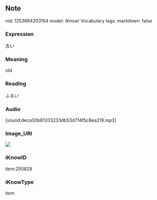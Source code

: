 ## Note
nid: 1253684203154
model: iKnow! Vocabulary
tags: 
markdown: false

### Expression
古い

### Meaning
old

### Reading
ふるい

### Audio
[sound:deca30b81203233db53d714f5c8ea219.mp3]

### Image_URI
<img src="ebe3d485475e8eb8cd5780afaf280f06.jpg">

### iKnowID
item:250829

### iKnowType
item
